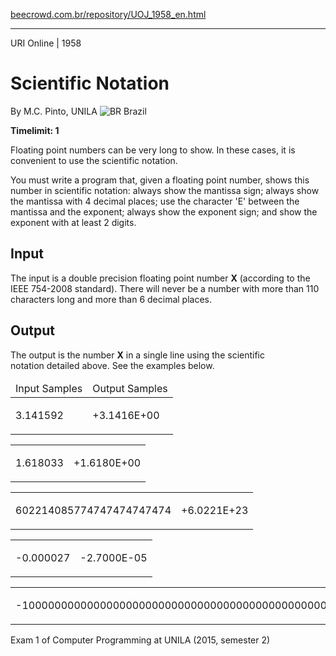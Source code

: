 <p><a href="https://www.beecrowd.com.br/repository/UOJ_1958_en.html">beecrowd.com.br/repository/UOJ_1958_en.html</a></p><hr>
<div>
  <span>URI Online | 1958</span>
  <h1>Scientific Notation</h1>
  <div>
    <p>By M.C. Pinto, UNILA <img src="https://resources.beecrowd.com.br/gallery/images/flags/br.gif" alt="BR"> Brazil</p>
  </div>
  <strong>Timelimit: 1</strong>
</div>
<div>
<div>
  <p>Floating point numbers can be very long to show. In these cases, it is convenient to use the scientific notation.</p>
  <p>You must write a program that, given a floating point number, shows this number in scientific notation: always show the mantissa sign; always show the mantissa with 4 decimal places; use the character 'E' between the mantissa and the exponent; always show the exponent sign; and show the exponent with at least 2 digits.</p>
</div>
<h2>Input</h2>
<div>
  <p>The input is a double precision floating point number <strong>X</strong>&nbsp;(according to the IEEE&nbsp;754-2008 standard). There will never be a number with more than 110 characters&nbsp;long and more than 6 decimal places.</p>
</div>
<h2>Output</h2>
<div>
  <p>The output is the&nbsp;number&nbsp;<strong>X</strong>&nbsp;in a single line&nbsp;using the scientific notation&nbsp;detailed above. See the examples below.</p>
</div>
<div></div>
<table>
  <thead>
    <tr>
      <td>Input Samples</td>
      <td>Output Samples</td>
    </tr>
  </thead>
  <tbody>
    <tr>
      <td>
        <p>3.141592</p>
      </td>
      <td>
        <p>+3.1416E+00</p>
      </td>
    </tr>
  </tbody>
</table>
<div></div>
<table>
  <thead>
  </thead>
  <tbody>
    <tr>
      <td>
        <p>1.618033</p>
      </td>
      <td>
        <p>+1.6180E+00</p>
      </td>
    </tr>
  </tbody>
</table>
<div></div>
<table>
  <thead>
  </thead>
  <tbody>
    <tr>
      <td>
        <p>602214085774747474747474</p>
      </td>
      <td>
        <p>+6.0221E+23</p>
      </td>
    </tr>
  </tbody>
</table>
<div></div>
<table>
  <thead>
  </thead>
  <tbody>
    <tr>
      <td>
        <p>-0.000027</p>
      </td>
      <td>
        <p>-2.7000E-05</p>
      </td>
    </tr>
  </tbody>
</table>
<div></div>
  <table>
    <thead>
    </thead>
    <tbody>
      <tr>
        <td>
          <p>-10000000000000000000000000000000000000000000000000000000000000000000000000000000000000000000000000000</p>
        </td>
        <td>
          <p>-1.0000E+100</p>
        </td>
      </tr>
    </tbody>
  </table>
  <p>
  Exam 1 of Computer Programming at UNILA (2015, semester 2)</p>
</div>